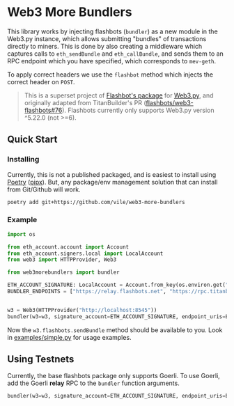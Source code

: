 # Web3 More Bundlers

This library works by injecting flashbots (`bundler`) as a new module in the Web3.py instance, which allows submitting "bundles" of transactions directly to miners. This is done by also creating a middleware which captures calls to `eth_sendBundle` and `eth_callBundle`, and sends them to an RPC endpoint which you have specified, which corresponds to `mev-geth`.

To apply correct headers we use the `flashbot` method which injects the correct header on `POST`.

> This is a superset project of [Flashbot's package](https://github.com/flashbots/web3-flashbots) for [Web3.py](https://github.com/ethereum/web3.py), and originally adapted from TitanBuilder's PR ([flashbots/web3-flashbots#76](https://github.com/flashbots/web3-flashbots/pull/76)). Flashbots currently only supports Web3.py version ^5.22.0 (not >=6).

## Quick Start

### Installing

Currently, this is not a published packaged, and is easiest to install using [Poetry](https://python-poetry.org/docs/) ([pipx](https://github.com/pypa/pipx)).
But, any package/env management solution that can install from Git/Github will work.

```bash
poetry add git+https://github.com/vile/web3-more-bundlers
```

### Example

```python
import os

from eth_account.account import Account
from eth_account.signers.local import LocalAccount
from web3 import HTTPProvider, Web3

from web3morebundlers import bundler

ETH_ACCOUNT_SIGNATURE: LocalAccount = Account.from_key(os.environ.get("ETH_SIGNER_KEY"))
BUNDLER_ENDPOINTS = ["https://relay.flashbots.net", "https://rpc.titanbuilder.xyz", ...]


w3 = Web3(HTTPProvider("http://localhost:8545"))
bundler(w3=w3, signature_account=ETH_ACCOUNT_SIGNATURE, endpoint_uris=BUNDLER_ENDPOINTS)
```

Now the `w3.flashbots.sendBundle` method should be available to you. Look in [examples/simple.py](./examples/simple.py) for usage examples.

## Using Testnets

Currently, the base flashbots package only supports Goerli. To use Goerli, add the Goerli **relay** RPC to the `bundler` function arguments.

```python
bundler(w3=w3, signature_account=ETH_ACCOUNT_SIGNATURE, endpoint_uris=BUNDLER_ENDPOINTS, flashbots_uri="https://relay-goerli.flashbots.net")
```
